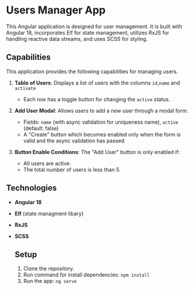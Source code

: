 # Users Manager App

This Angular application is designed for user management. It is built with Angular 18, incorporates Elf for state management, utilizes RxJS for handling reactive data streams, and uses SCSS for styling.

## Capabilities

This application provides the following capabilities for managing users.

1. **Table of Users**: Displays a list of users with the columns `id`,`name` and `activate`
   - Each row has a toggle button for changing the `active` status.

2. **Add User Modal**: Allows users to add a new user through a modal form.
   - Fields: `name` (with async validation for uniqueness name), `active` (default: false)
   - A "Create" button which becomes enabled only when the form is valid and the async validation has passed

3. **Button Enable Conditions**: The "Add User" button is only enabled if:
   - All users are active.
   - The total number of users is less than 5.

## Technologies

- **Angular 18**
- **Elf** (state managment libary)
- **RxJS**
- **SCSS**

  ## Setup
  1. Clone the repository.
  2. Run command for install dependencies: `npm install`
  3. Run the app: `ng serve`
